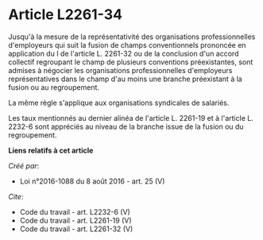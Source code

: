 # Article L2261-34

Jusqu'à la mesure de la représentativité des organisations professionnelles d'employeurs qui suit la fusion de champs
conventionnels prononcée en application du I de l'article L. 2261-32 ou de la conclusion d'un accord collectif regroupant le
champ de plusieurs conventions préexistantes, sont admises à négocier les organisations professionnelles d'employeurs
représentatives dans le champ d'au moins une branche préexistant à la fusion ou au regroupement. 

La même règle s'applique aux organisations syndicales de salariés. 

Les taux mentionnés au dernier alinéa de l'article L. 2261-19 et à l'article L. 2232-6 sont appréciés au niveau de la branche
issue de la fusion ou du regroupement.

**Liens relatifs à cet article**

_Créé par_:

  - Loi n°2016-1088 du 8 août 2016 - art. 25 (V)

_Cite_:

  - Code du travail - art. L2232-6 (V)
  - Code du travail - art. L2261-19 (V)
  - Code du travail - art. L2261-32 (V)
